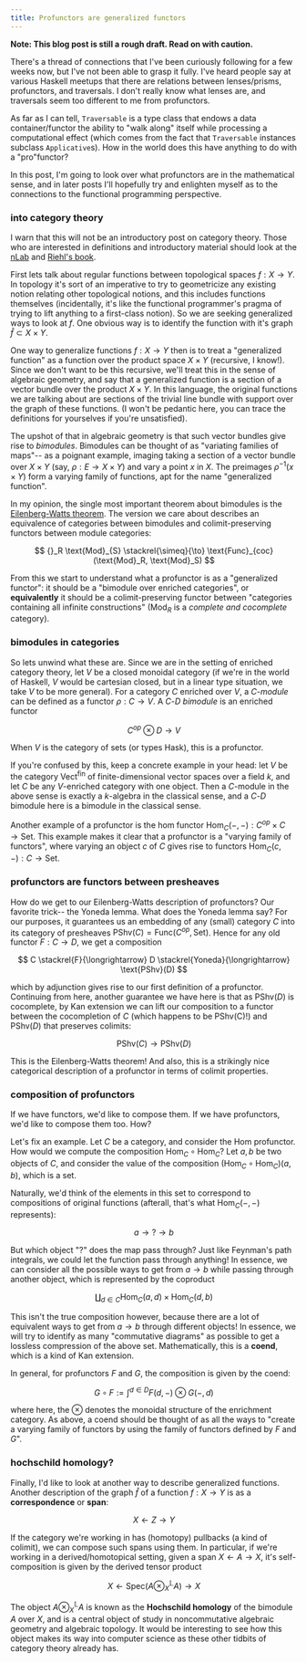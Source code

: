 ```yaml
---
title: Profunctors are generalized functors
---
```


**Note: This blog post is still a rough draft. Read on with caution.**

There's a thread of connections that I've been curiously following for a few weeks now, but I've not been able to grasp it fully. I've heard people say at various Haskell meetups that there are relations between lenses/prisms, profunctors, and traversals. I don't really know what lenses are, and traversals seem too different to me from profunctors.

As far as I can tell, `Traversable` is a type class that endows a data container/functor the ability to "walk along" itself while processing a computational effect (which comes from the fact that `Traversable` instances subclass `Applicative`s). How in the world does this have anything to do with a "pro"functor?

In this post, I'm going to look over what profunctors are in the mathematical sense, and in later posts I'll hopefully try and enlighten myself as to the connections to the functional programming perspective.

### into category theory
I warn that this will not be an introductory post on category theory. Those who are interested in definitions and introductory material should look at the [nLab](https://ncatlab.org/nlab/show/HomePage) and [Riehl's book](https://www.amazon.com/Category-Theory-Context-Aurora-Originals/dp/048680903X/ref=sr_1_1?keywords=categories+in+context&qid=1579664959&sr=8-1).

First lets talk about regular functions between topological spaces $f:X\to Y$. In topology it's sort of an imperative to try to geometricize any existing notion relating other topological notions, and this includes functions themselves (incidentally, it's like the functional programmer's pragma of trying to lift anything to a first-class notion). So we are seeking generalized ways to look at $f$. One obvious way is to identify the function with it's graph $\hat{f}\subset X\times Y$.

One way to generalize functions $f:X\to Y$ then is to treat a "generalized function" as a function over the product space $X\times Y$ (recursive, I know!). Since we don't want to be this recursive, we'll treat this in the sense of algebraic geometry, and say that a generalized function is a section of a vector bundle over the product $X\times Y$. In this language, the original functions we are talking about are sections of the trivial line bundle with support over the graph of these functions. (I won't be pedantic here, you can trace the definitions for yourselves if you're unsatisfied).

The upshot of that in algebraic geometry is that such vector bundles give rise to *bimodules*. Bimodules can be thought of as "variating families of maps"-- as a poignant example, imaging taking a section of a vector bundle over $X\times Y$ (say, $\rho: E \to X\times Y$) and vary a point $x$ in $X$. The preimages $\rho^{-1}({x}\times Y)$ form a varying family of functions, apt for the name "generalized function".

In my opinion, the single most important theorem about bimodules is the [Eilenberg-Watts theorem](https://ncatlab.org/nlab/show/Eilenberg-Watts+theorem). The version we care about describes an equivalence of categories between bimodules and colimit-preserving functors between module categories:

$$ {}_R \text{Mod}_{S} \stackrel{\simeq}{\to} \text{Func}_{coc}(\text{Mod}_R, \text{Mod}_S) $$

From this we start to understand what a profunctor is as a "generalized functor": it should be a "bimodule over enriched categories", or **equivalently** it should be a colimit-preserving functor between "categories containing all infinite constructions" ($\text{Mod}_R$ is a *complete and cocomplete* category).


### bimodules in categories
So lets unwind what these are. Since we are in the setting of enriched category theory, let $V$ be a closed monoidal category (if we're in the world of Haskell, $V$ would be cartesian closed, but in a linear type situation, we take $V$ to be more general). For a category $C$ enriched over $V$, a $C$-*module* can be defined as a functor $\rho: C\to V$. A $C$-$D$ *bimodule* is an enriched functor

$$ C^{op}\otimes D\to V $$

When $V$ is the category of sets (or types Hask), this is a profunctor.

If you're confused by this, keep a concrete example in your head: let $V$ be the category $\text{Vect}^{\text{fin}}$ of finite-dimensional vector spaces over a field $k$, and let $C$ be any $V$-enriched category with one object. Then a $C$-module in the above sense is exactly a $k$-algebra in the classical sense, and a $C$-$D$ bimodule here is a bimodule in the classical sense.

Another example of a profunctor is the hom functor $\text{Hom}_C(-,-): C^{op}\times C\to \text{Set}$. This example makes it clear that a profunctor is a "varying family of functors", where varying an object $c$ of $C$ gives rise to functors $\text{Hom}_C(c,-): C\to\text{Set}$. 

### profunctors are functors between presheaves
How do we get to our Eilenberg-Watts description of profunctors? Our favorite trick-- the Yoneda lemma. What does the Yoneda lemma say? For our purposes, it guarantees us an embedding of any (small) category $C$ into its category of presheaves $\text{PShv}(C) = \text{Func}(C^{op}, \text{Set})$. Hence for any old functor $F:C\to D$, we get a composition

$$ C \stackrel{F}{\longrightarrow} D \stackrel{Yoneda}{\longrightarrow} \text{PShv}(D) $$

which by adjunction gives rise to our first definition of a profunctor. Continuing from here, another guarantee we have here is that as $\text{PShv}(D)$ is cocomplete, by Kan extension we can lift our composition to a functor between the cocompletion of $C$ (which happens to be $\text{PShv(C)}$!) and $\text{PShv}(D)$ that preserves colimits:

$$ \text{PShv}(C) \to \text{PShv}(D) $$

This is the Eilenberg-Watts theorem! And also, this is a strikingly nice categorical description of a profunctor in terms of colimit properties.


### composition of profunctors
If we have functors, we'd like to compose them. If we have profunctors, we'd like to compose them too. How?

Let's fix an example. Let $C$ be a category, and consider the $\text{Hom}$ profunctor. How would we compute the composition $\text{Hom}_C\circ\text{Hom}_C$? Let $a, b$ be two objects of $C$, and consider the value of the composition $(\text{Hom}_C\circ\text{Hom}_C)(a, b)$, which is a set.

Naturally, we'd think of the elements in this set to correspond to compositions of original functions (afterall, that's what $\text{Hom}_C(-,-)$ represents):

$$ a \to ? \to b $$

But which object "$?$" does the map pass through? Just like Feynman's path integrals, we could let the function pass through anything! In essence, we can consider all the possible ways to get from $a \to b$ while passing through another object, which is represented by the coproduct

$$ \coprod_{d\in C} \text{Hom}_C(a,d)\times\text{Hom}_C(d,b) $$

This isn't the true composition however, because there are a lot of equivalent ways to get from $a\to b$ through different objects! In essence, we will try to identify as many "commutative diagrams" as possible to get a lossless compression of the above set. Mathematically, this is a **coend**, which is a kind of Kan extension.

In general, for profunctors $F$ and $G$, the composition is given by the coend:

$$ G \circ F := \int^{d \in D} F(d,-)\otimes G(-,d) $$

where here, the $\otimes$ denotes the monoidal structure of the enrichment category. As above, a coend should be thought of as all the ways to "create a varying family of functors by using the family of functors defined by $F$ and $G$".


### hochschild homology?
Finally, I'd like to look at another way to describe generalized functions. Another description of the graph $\hat{f}$ of a function $f:X\to Y$ is as a **correspondence** or **span**:

$$ X \leftarrow Z \to Y $$

If the category we're working in has (homotopy) pullbacks (a kind of colimit), we can compose such spans using them. In particular, if we're working in a derived/homotopical setting, given a span $X\leftarrow A\to X$, it's self-composition is given by the derived tensor product

$$ X \leftarrow \text{Spec}(A\otimes^{\mathbb{L}}_X A) \to X $$

The object $A\otimes^{\mathbb{L}}_X A$ is known as the **Hochschild homology** of the bimodule $A$ over $X$, and is a central object of study in noncommutative algebraic geometry and algebraic topology. It would be interesting to see how this object makes its way into computer science as these other tidbits of category theory already has.




































